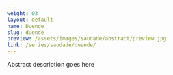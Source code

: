 ```yaml
---
weight: 03
layout: default
name: Duende
slug: duende
preview: /assets/images/saudade/abstract/preview.jpg
link: /series/saudade/duende/
---
```


Abstract description goes here
